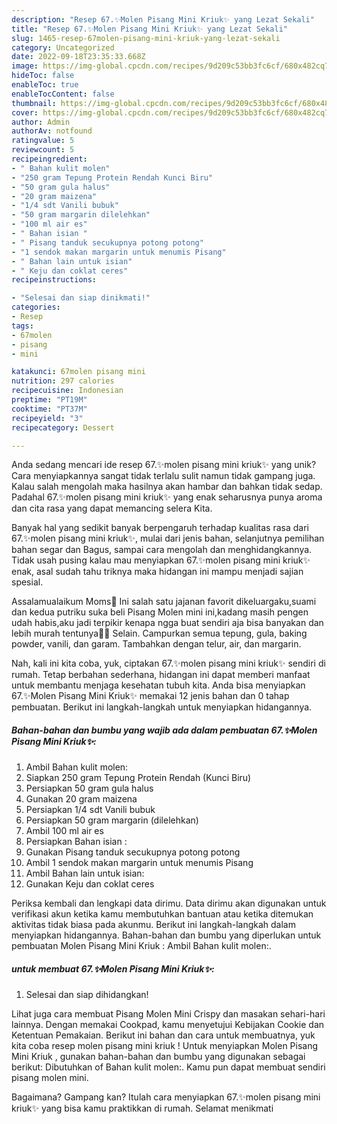 ```yaml
---
description: "Resep 67.✨Molen Pisang Mini Kriuk✨ yang Lezat Sekali"
title: "Resep 67.✨Molen Pisang Mini Kriuk✨ yang Lezat Sekali"
slug: 1465-resep-67molen-pisang-mini-kriuk-yang-lezat-sekali
category: Uncategorized
date: 2022-09-18T23:35:33.668Z
image: https://img-global.cpcdn.com/recipes/9d209c53bb3fc6cf/680x482cq70/67molen-pisang-mini-kriuk-foto-resep-utama.jpg
hideToc: false
enableToc: true
enableTocContent: false
thumbnail: https://img-global.cpcdn.com/recipes/9d209c53bb3fc6cf/680x482cq70/67molen-pisang-mini-kriuk-foto-resep-utama.jpg
cover: https://img-global.cpcdn.com/recipes/9d209c53bb3fc6cf/680x482cq70/67molen-pisang-mini-kriuk-foto-resep-utama.jpg
author: Admin
authorAv: notfound
ratingvalue: 5
reviewcount: 5
recipeingredient:
- " Bahan kulit molen"
- "250 gram Tepung Protein Rendah Kunci Biru"
- "50 gram gula halus"
- "20 gram maizena"
- "1/4 sdt Vanili bubuk"
- "50 gram margarin dilelehkan"
- "100 ml air es"
- " Bahan isian "
- " Pisang tanduk secukupnya potong potong"
- "1 sendok makan margarin untuk menumis Pisang"
- " Bahan lain untuk isian"
- " Keju dan coklat ceres"
recipeinstructions:

- "Selesai dan siap dinikmati!"
categories:
- Resep
tags:
- 67molen
- pisang
- mini

katakunci: 67molen pisang mini 
nutrition: 297 calories
recipecuisine: Indonesian
preptime: "PT19M"
cooktime: "PT37M"
recipeyield: "3"
recipecategory: Dessert

---
```





Anda sedang mencari ide resep 67.✨molen pisang mini kriuk✨ yang unik? Cara menyiapkannya sangat tidak terlalu sulit namun tidak gampang juga. Kalau salah mengolah maka hasilnya akan hambar dan bahkan tidak sedap. Padahal 67.✨molen pisang mini kriuk✨ yang enak seharusnya punya aroma dan cita rasa yang dapat memancing selera Kita.





Banyak hal yang sedikit banyak berpengaruh terhadap kualitas rasa dari 67.✨molen pisang mini kriuk✨, mulai dari jenis bahan, selanjutnya pemilihan bahan segar dan Bagus, sampai cara mengolah dan menghidangkannya. Tidak usah pusing kalau mau menyiapkan 67.✨molen pisang mini kriuk✨ enak,      asal sudah tahu triknya maka hidangan ini mampu menjadi sajian spesial.














Assalamualaikum Moms🙋 Ini salah satu jajanan favorit dikeluargaku,suami dan kedua putriku suka beli Pisang Molen mini ini,kadang masih pengen udah habis,aku jadi terpikir kenapa ngga buat sendiri aja bisa banyakan dan lebih murah tentunya🤭😀 Selain. Campurkan semua tepung, gula, baking powder, vanili, dan garam. Tambahkan dengan telur, air, dan margarin.






Nah, kali ini kita coba, yuk, ciptakan 67.✨molen pisang mini kriuk✨ sendiri di rumah. Tetap berbahan sederhana, hidangan ini dapat memberi manfaat untuk membantu menjaga kesehatan tubuh kita. Anda bisa menyiapkan 67.✨Molen Pisang Mini Kriuk✨ memakai 12 jenis bahan dan 0 tahap pembuatan. Berikut ini langkah-langkah untuk menyiapkan hidangannya.

<!--inarticleads1-->

##### Bahan-bahan dan bumbu yang wajib ada dalam pembuatan 67.✨Molen Pisang Mini Kriuk✨:

1. Ambil  Bahan kulit molen:
1. Siapkan 250 gram Tepung Protein Rendah (Kunci Biru)
1. Persiapkan 50 gram gula halus
1. Gunakan 20 gram maizena
1. Persiapkan 1/4 sdt Vanili bubuk
1. Persiapkan 50 gram margarin (dilelehkan)
1. Ambil 100 ml air es
1. Persiapkan  Bahan isian :
1. Gunakan  Pisang tanduk secukupnya potong potong
1. Ambil 1 sendok makan margarin untuk menumis Pisang
1. Ambil  Bahan lain untuk isian:
1. Gunakan  Keju dan coklat ceres


Periksa kembali dan lengkapi data dirimu. Data dirimu akan digunakan untuk verifikasi akun ketika kamu membutuhkan bantuan atau ketika ditemukan aktivitas tidak biasa pada akunmu. Berikut ini langkah-langkah dalam menyiapkan hidangannya. Bahan-bahan dan bumbu yang diperlukan untuk pembuatan Molen Pisang Mini Kriuk : Ambil Bahan kulit molen:. 

<!--inarticleads2-->

#####  untuk membuat 67.✨Molen Pisang Mini Kriuk✨:


1. Selesai dan siap dihidangkan!

Lihat juga cara membuat Pisang Molen Mini Crispy dan masakan sehari-hari lainnya. Dengan memakai Cookpad, kamu menyetujui Kebijakan Cookie dan Ketentuan Pemakaian. Berikut ini bahan dan cara untuk membuatnya, yuk kita coba resep molen pisang mini kriuk ! Untuk menyiapkan Molen Pisang Mini Kriuk , gunakan bahan-bahan dan bumbu yang digunakan sebagai berikut: Dibutuhkan of Bahan kulit molen:. Kamu pun dapat membuat sendiri pisang molen mini. 

Bagaimana? Gampang kan? Itulah cara menyiapkan 67.✨molen pisang mini kriuk✨ yang bisa kamu praktikkan di rumah. Selamat menikmati
